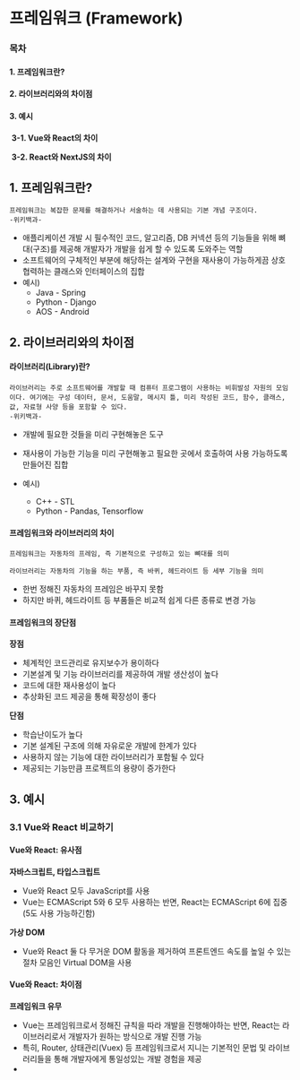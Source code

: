 # 프레임워크 (Framework)



### 목차

#### 1. 프레임워크란?

#### 2. 라이브러리와의 차이점

#### 3. 예시

​	**3-1. Vue와 React의 차이**

​	**3-2. React와 NextJS의 차이**



## 1. 프레임워크란?

```
프레임워크는 복잡한 문제를 해결하거나 서술하는 데 사용되는 기본 개념 구조이다. 
-위키백과-
```

- 애플리케이션 개발 시 필수적인 코드, 알고리즘, DB 커넥션 등의 기능들을 위해 뼈대(구조)를 제공해 개발자가 개발을 쉽게 할 수 있도록 도와주는 역할
- 소프트웨어의 구체적인 부분에 해당하는 설계와 구현을 재사용이 가능하게끔 상호 협력하는 클래스와 인터페이스의 집합
- 예시)
  - Java - Spring
  - Python - Django
  - AOS - Android



## 2. 라이브러리와의 차이점

#### 라이브러리(Library)란?

```
라이브러리는 주로 소프트웨어를 개발할 때 컴퓨터 프로그램이 사용하는 비휘발성 자원의 모임이다. 여기에는 구성 데이터, 문서, 도움말, 메시지 틀, 미리 작성된 코드, 함수, 클래스, 값, 자료형 사양 등을 포함할 수 있다. 
-위키백과-
```

- 개발에 필요한 것들을 미리 구현해놓은 도구
- 재사용이 가능한 기능을 미리 구현해놓고 필요한 곳에서 호출하여 사용 가능하도록 만들어진 집합

- 예시)
  - C++ - STL
  - Python -  Pandas, Tensorflow



#### 프레임워크와 라이브러리의 차이

```
프레임워크는 자동차의 프레임, 즉 기본적으로 구성하고 있는 뼈대를 의미

라이브러리는 자동차의 기능을 하는 부품, 즉 바퀴, 헤드라이트 등 세부 기능을 의미
```

- 한번 정해진 자동차의 프레임은 바꾸지 못함
- 하지만 바퀴, 헤드라이트 등 부품들은 비교적 쉽게 다른 종류로 변경 가능



#### 프레임워크의 장단점

**장점**

- 체계적인 코드관리로 유지보수가 용이하다
- 기본설계 및 기능 라이브러리를 제공하여 개발 생산성이 높다
- 코드에 대한 재사용성이 높다
- 추상화된 코드 제공을 통해 확장성이 좋다



**단점**

- 학습난이도가 높다
- 기본 설계된 구조에 의해 자유로운 개발에 한계가 있다
- 사용하지 않는 기능에 대한 라이브러리가 포함될 수 있다
- 제공되는 기능만큼 프로젝트의 용량이 증가한다



## 3. 예시

### 3.1 Vue와 React 비교하기

#### Vue와 React: 유사점

**자바스크립트, 타입스크립트**

- Vue와 React 모두 JavaScript를 사용
- Vue는 ECMAScript 5와 6 모두 사용하는 반면, React는 ECMAScript 6에 집중(5도 사용 가능하긴함)



**가상 DOM**

- Vue와 React 둘 다 무거운 DOM 활동을 제거하여 프론트엔드 속도를 높일 수 있는 절차 모음인 Virtual DOM을 사용



#### Vue와 React: 차이점

**프레임워크 유무**

- Vue는 프레임워크로서 정해진 규칙을 따라 개발을 진행해야하는 반면, React는 라이브러리로서 개발자가 원하는 방식으로 개발 진행 가능
- 특히, Router, 상태관리(Vuex) 등 프레임워크로서 지니는 기본적인 문법 및 라이브러리들을 통해 개발자에게 통일성있는 개발 경험을 제공
- 
